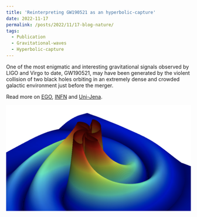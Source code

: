 ```yaml
---
title: 'Reinterpreting GW190521 as an hyperbolic-capture'
date: 2022-11-17
permalink: /posts/2022/11/17-blog-nature/
tags:
  - Publication
  - Gravitational-waves
  - Hyperbolic-capture
---
```


One of the most enigmatic and interesting gravitational signals observed by LIGO and Virgo to date, GW190521, may have been generated by the violent collision of two black holes orbiting in an extremely dense and crowded galactic environment just before the merger. 

Read more on [EGO](https://www.ego-gw.it/blog/2022/11/17/new-paper-on-nature-astronomy-by-virgo-researchers-reinterprets-gw190521/?fbclid=IwAR0Pc-G5-kLs9QDMCs7X0u1ORguCduY8YVrITruBkFDfG8ITtto5iMQJ_YY), [INFN](https://home.infn.it/it/comunicati-stampa/5360-l-eccentricita-dell-orbita-dei-buchi-neri-come-possibile-causa-di-segnali-gravitazionali-anomali?fbclid=IwAR1nUnGCbJNMvKxnk2goVElfmy4Pol9I5dxg_A9ZvCX0dSUr7A0sDThZuX0) and [Uni-Jena](https://www.uni-jena.de/kollision-mit-schlagseite).

![Figure](/images/posts/2022-11-17-blog-nature.png)
